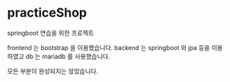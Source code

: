 # practiceShop
springboot 연습을 위한 프로젝트 

frontend 는 bootstrap 을 이용했습니다.
backend 는 springboot 와 jpa 등을 이용하였고 db 는 mariadb 를 사용했습니다.

모든 부분이 완성되지는 않았습니다.
